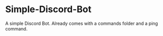 # Simple-Discord-Bot
A simple Discord Bot. Already comes with a commands folder and a ping command.

